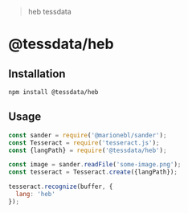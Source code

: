 > heb tessdata

# @tessdata/heb

## Installation

```
npm install @tessdata/heb
```

## Usage

```js
const sander = require('@marionebl/sander');
const Tesseract = require('tesseract.js');
const {langPath} = require('@tessdata/heb');

const image = sander.readFile('some-image.png');
const tesseract = Tesseract.create({langPath});

tesseract.recognize(buffer, {
  lang: 'heb'
});
```
